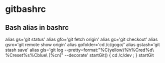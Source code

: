 # gitbashrc

## Bash alias in bashrc
alias gs='git status'
alias gfo='git fetch origin'
alias gc='git checkout'
alias gsro='git remote show origin'
alias gofolder='cd /c/gogo/'
alias gstash='git stash save'
alias gls='git log --pretty=format:"%C(yellow)%h%Cred%d\\ %Creset%s%Cblue\\ [%cn]" --decorate'
startGit() { cd /c/dev ; }
startGit


